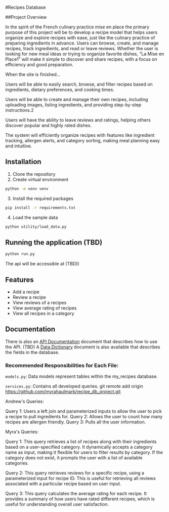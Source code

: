 #Recipes Database

 ##Project Overview

In the spirit of the French culinary practice mise en place the primary purpose of this project will be to develop a recipe model that helps users organize and explore recipes with ease, just like the culinary practice of preparing ingredients in advance.  Users can browse, create, and manage recipes, track ingredients, and read or leave reviews. Whether the user is looking for new meal ideas or trying to organize favorite dishes, “La Mise en Place1” will make it simple to discover and share recipes, with a focus on efficiency and good preparation. 

When the site is finished... 

Users will be able to easily search, browse, and filter recipes based on ingredients, dietary preferences, and cooking times. 

Users will be able to create and manage their own recipes, including uploading images, listing ingredients, and providing step-by-step instructions.2 

Users will have the ability to leave reviews and ratings, helping others discover popular and highly rated dishes. 

The system will efficiently organize recipes with features like ingredient tracking, allergen alerts, and category sorting, making meal planning easy and intuitive. 

 ## Installation
1. Clone the repository
2. Create virtual environment
```bash
python -m venv venv
```
3. Install the required packages
```bash
pip install -r requirements.txt
```
4. Load the sample data
```bash
python utility/load_data.py
```
## Running the application (TBD)
```bash
python run.py
```
The api will be accessible at (TBD))
## Features
- Add a recipe
- Review a recipe
- View reviews of a recipes
- View average rating of recipes
- View all recipes in a category

## Documentation
There is also an [API Documentation]() document that describes how to use the API. (TBD)
A [Data Dictionary](docs/Data_dictionary.md) document is also available that describes the fields in the database.


### Recommended Responsibilities for Each File:
`models.py`: Data models represent tables within the my_recipes database.

`services.py`: Contains all developed queries. 
git remote add origin https://github.com/myrahaulmark/recipe_db_project.git

Andrew's Queries:

Query 1: Users a left join and parameterized inputs to allow the user to pick a recipe to pull ingredients for.
Query 2: Allows the user to count how many recipes are allergen friendly.
Query 3: Pulls all the user information.

Myra's Queries:

Query 1: This query retrieves a list of recipes along with their ingredients based on a user-specified category. It dynamically accepts a category name as input, making it flexible for users to filter results by category. If the category does not exist, it prompts the user with a list of available categories.

Query 2: This query retrieves reviews for a specific recipe, using a parameterized input for recipe ID. This is useful for retrieving all reviews associated with a particular recipe based on user input.

Query 3: This query calculates the average rating for each recipe. It provides a summary of how users have rated different recipes, which is useful for understanding overall user satisfaction.